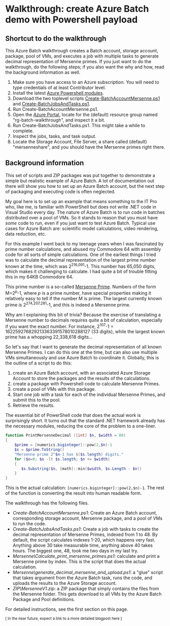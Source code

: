 # Walkthrough: create Azure Batch demo with Powershell payload

## Shortcut to do the walkthrough

This Azure Batch walkthrough creates a Batch account, storage account, package, pool of VMs, and executes a job with multiple tasks to generate decimal representation of Mersenne primes. If you just want to do the walkthrough, do the following steps; if you also want the why and how, read the background information as well.  
1. Make sure you have access to an Azure subscription. You will need to type credentials of at least Contributor level.
2. Install the latest [Azure Powershell modules](https://docs.microsoft.com/en-us/powershell/azure/install-azurerm-ps).
3. Download the two toplevel scripts [Create-BatchAccountMersenne.ps1](https://raw.githubusercontent.com/wkasdorp/Azure-Batch/master/Create-BatchAccountMersenne.ps1) and [Create-BatchJobsAndTasks.ps1](https://raw.githubusercontent.com/wkasdorp/Azure-Batch/master/Create-BatchJobsAndTasks.ps1).
4. Run Create-BatchAccountMersenne.ps1.
5. Open the [Azure Portal](https://portal.azure.com), locate for the (default) resource group named "rg-batch-walkthrough", and inspect it a bit. 
6. Run Create-BatchJobsAndTasks.ps1. This might take a while to complete. 
7. Inspect the jobs, tasks, and task output.
8. Locate the Storage Account, File Server, a share called (default) "mersenneshare", and you should have the Mersenne primes right there. 

## Background information

This set of scripts and ZIP packages was put together to demonstrate a simple but realistic example of Azure Batch. A lot of documentation out there will show you how to set up an Azure Batch account, but the next step of packaging and executing code is often neglected.

My goal here is to set up an example that means something to the IT Pro who, like me, is familiar with PowerShell but does not write .NET code in Visual Studio every day. The nature of Azure Batch is to run code in batches distributed over a pool of VMs. So it stands to reason that you must have *some* code to run, even if you just want to test Azure Batch. Typical use cases for Azure Batch are: scientific model calculations, video rendering, data reduction, etc. 

For this example I went back to my teenage years when I was fascinated by prime number calculations, and abused my Commodore 64 with assembly code for all sorts of simple calculations. One of the earliest things I tried was to calculate the decimal representation of the largest prime number known at the time, which was 2<sup>216,091</sup>-1. This number has 65,050 digits, which makes it challenging to calculate. I had quite a bit of trouble fitting this in my 64KB Commodore 64. 

This prime number is a so-called [Mersenne Prime](https://www.mersenne.org/). Numbers of the form M=2<sup>p</sup>-1, where *p* is a prime number, have special properties making it relatively easy to tell if the number M is prime. The largest currently known prime is 2<sup>274,207,281</sup>-1, and this is indeed a Mersenne prime. 

Why am I explaining this bit of trivia? Because the exercise of translating a Mersenne number to decimals requires quite a bit of calculation, especially if you want the exact number. For instance, 2<sup>107</sup>-1 = 162259276829213363391578010288127 (33 digits), while the largest known prime has a whopping 22,338,618 digits...  

So let's say that I want to generate the decimal representation of all known Mersenne Primes. I can do this one at the time, but can also use multiple VMs simultaneously and use Azure Batch to coordinate it. Globally, this is the outline of a script to do this:
1. create an Azure Batch account, with an associated Azure Storage Account to store the packages and the results of the calculations. 
2. create a package with Powershell code to calculate Mersenne Primes.
3. create a pool of VMs with this package.
4. Start one job with a task for each of the individual Mersenne Primes, and submit this to the pool.
5. Retrieve the results. 

The essential bit of PowerShell code that does the actual work is surprisingly short. It turns out that the standard .NET framework already has the necessary modules, reducing the core of the problem to a one-liner.  
```powershell
function PrintMersenneDecimal ([int] $n, $width = 80)
{
    $prime = [numerics.biginteger]::pow(2,$n)-1
    $s = $prime.ToString()
    "Mersenne prime 2^$n-1 has $($s.length) digits."
    for ($n=0; $n -lt $s.length; $n += $width)
    {
       $s.Substring($n, [math]::min($width, $s.Length - $n))
    }    
}
```
This is the actual calculation: `[numerics.biginteger]::pow(2,$n)-1`. The rest of the function is converting the result into human readable form. 

The walkthrough has the following files.
* *Create-BatchAccountMersenne.ps1*: Create an Azure Batch account, corresponding storage account, Mersenne package, and a pool of VMs to run the code.
* *Create-BatchJobsAndTasks.ps1*: Create a job with tasks to create the decimal representation of Mersenne Primes, indexed from 1 to 48. By default, the script calculates indexes 1-20, which happens very fast. Anything above 30 take measurable time, anything above 40 takes hours. The biggest one, 48, took me two days in my last try. 
* *Mersenne\Calculate_print_mersenne_primes.ps1*: calculate and print a Mersenne prime by index. This is the script that does the actual calculation.
* *Mersenne\generate_decimal_mersenne_and_upload.ps1*: a "glue" script that takes argument from the Azure Batch task, runs the code, and uploads the results to the Azure Storage account.
* *ZIP\MersenneV1.zip*: a ZIP package that simply contains the files from the Mersenne folder. This gets download to all VMs by the Azure Batch Package and Pool definitions. 
 
For detailed instructions, see the first section on this page. 

<small>[ in the near future, expect a link to a more detailed blogpost here ]</small> 



